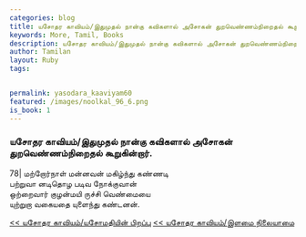 ```yaml
---  
categories: blog  
title: யசோதர காவியம்/இதுமுதல் நான்கு கவிகளால் அசோகன் துறவெண்ணம்நிறைதல் கூறுகின்றார்.
keywords: More, Tamil, Books  
description: யசோதர காவியம்/இதுமுதல் நான்கு கவிகளால் அசோகன் துறவெண்ணம்நிறைதல் கூறுகின்றார்.
author: Tamilan  
layout: Ruby  
tags:     


permalink: yasodara_kaaviyam60  
featured: /images/noolkal_96_6.png  
is_book: 1
---  
```



### யசோதர காவியம்/இதுமுதல் நான்கு கவிகளால் அசோகன் துறவெண்ணம்நிறைதல் கூறுகின்றார்.

78| மற்றோர்நாள் மன்னவன் மகிழ்ந்து கண்ணடி  
பற்றுவா னடிதொழ படிவ நோக்குவான்  
ஒற்றைவார் குழன்மயி ருச்சி வெண்மையை  
யுற்றுறா வகையதை யுளைந்து கண்டனன்.

[<< யசோதர காவியம்/யசோமதியின் பிறப்பு](yasodara_kaaviyam59) [<< யசோதர காவியம்/இளமை நிலையாமை](yasodara_kaaviyam61)


